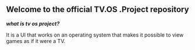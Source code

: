 ## Welcome to the official TV.OS .Project repository

***what is tv os project?***

It is a UI that works on an operating system that makes it possible to view games as if it were a TV.
 
